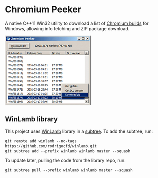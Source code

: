 # Chromium Peeker

A native C++11 Win32 utility to download a list of [Chromium builds](http://commondatastorage.googleapis.com/chromium-browser-continuous) for Windows, allowing info fetching and ZIP package download.

![Screenshot](screenshot-75.png)

## WinLamb library

This project uses [WinLamb](https://github.com/rodrigocfd/winlamb) library in a [subtree](http://bluedesk.blogspot.com.br/2017/06/trying-out-git-subtree.html). To add the subtree, run:

```
git remote add winlamb --no-tags https://github.com/rodrigocfd/winlamb.git
git subtree add --prefix winlamb winlamb master --squash
```

To update later, pulling the code from the library repo, run:

```
git subtree pull --prefix winlamb winlamb master --squash
```
